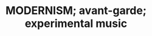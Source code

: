 ---
title: "MODERNISM; avant-garde; experimental music"
tags:
- topic     
enableToc: false # do not show a table of contents on this page
---